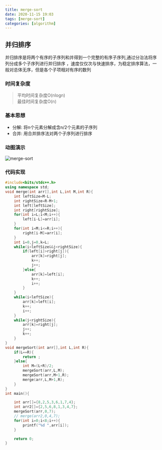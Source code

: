 ```yaml
---
title: merge-sort 
date: 2020-11-15 19:03
tags: [merge-sort]
categories: [algorithm] 
---
```


## 并归排序

并归排序是将两个有序的子序列和并得到一个完整的有序子序列,通过分治法将序列分成多个子序列进行并归排序 ，速度仅仅次与快速排序，为稳定排序算法，一般对总体无序，但是各个子项相对有序的数列

### 时间复杂度

>平均时间复杂度O(nlogn)  
 最佳时间复杂度O(n)

### 基本思想

- 分解: 将n个元素分解成含n/2个元素的子序列
- 合并: 用合并排序法对两个子序列进行排序


### 动图演示

![merge-sort](https://pic4.zhimg.com/v2-a29c0dd0186d1f8cef3c5ebdedf3e5a3_b.webp) 


### 代码实现

```c++
#include<bits/stdc++.h>
using namespace std;
void merge(int arr[],int L,int M,int R){
    int leftSize=M-L;
    int rightSize=R-M+1;
    int left[leftSize];
    int right[rightSize];
    for(int i=L;i<M;i++){
        left[i-L]=arr[i];
    }
    for(int i=M;i<=R;i++){
        right[i-M]=arr[i];
    }
    int i=0,j=0,k=L;
    while(i<leftSize&&j<rightSize){
        if(left[i]>right[j]){
            arr[k]=right[j];
            k++;
            j++;
        }else{
            arr[k]=left[i];
            k++;
            i++;
        }
    }
    while(i<leftSize){
        arr[k]=left[i];
        k++;
        i++;
    }
    while(j<rightSize){
        arr[k]=right[j];
        j++;
        k++;
    }
}
void mergeSort(int arr[],int L,int R){
    if(L==R){
        return ;
    }else{
        int M=(L+R)/2;
        mergeSort(arr,L,M);
        mergeSort(arr,M+1,R);
        merge(arr,L,M+1,R);
    }
}
int main(){

    int arr[]={8,2,5,3,6,1,7,4};
    int arr2[]={2,5,6,8,1,3,4,7};
    mergeSort(arr,0,7);
    // merge(arr2,0,4,7);
    for(int i=0;i<8;i++){
        printf("%d ",arr[i]);
    }

    return 0;
}
```


